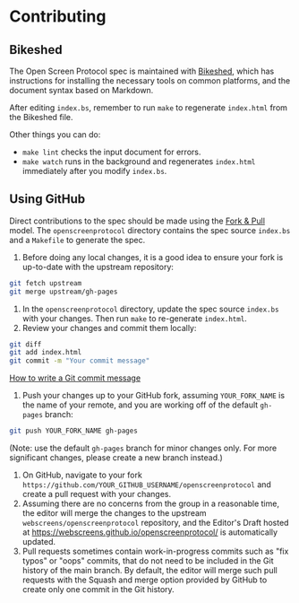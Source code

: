 # Contributing

## Bikeshed 

The Open Screen Protocol spec is maintained with
[Bikeshed](https://tabatkins.github.io/bikeshed/), which has instructions for
installing the necessary tools on common platforms, and the document syntax
based on Markdown.

After editing `index.bs`, remember to run `make` to regenerate `index.html` from
the Bikeshed file.

Other things you can do:

* `make lint` checks the input document for errors.
* `make watch` runs in the background and regenerates `index.html` immediately
   after you modify `index.bs`.

## Using GitHub

Direct contributions to the spec should be made using the [Fork &
Pull](https://help.github.com/articles/using-pull-requests/#fork--pull)
model. The `openscreenprotocol` directory contains the spec source `index.bs`
and a `Makefile` to generate the spec.

1. Before doing any local changes, it is a good idea to ensure your fork is up-to-date with the upstream repository:
```bash
git fetch upstream
git merge upstream/gh-pages
```
1. In the `openscreenprotocol` directory, update the spec source `index.bs` with your changes.  Then run `make` to re-generate `index.html`.
1. Review your changes and commit them locally:
```bash
git diff
git add index.html
git commit -m "Your commit message"
```
[How to write a Git commit message](http://chris.beams.io/posts/git-commit/)
1. Push your changes up to your GitHub fork, assuming `YOUR_FORK_NAME` is the name of your remote, and you are working off of the default `gh-pages` branch:
```bash
git push YOUR_FORK_NAME gh-pages
```
(Note: use the default `gh-pages` branch for minor changes only. For more significant changes, please create a new branch instead.)
1. On GitHub, navigate to your fork `https://github.com/YOUR_GITHUB_USERNAME/openscreenprotocol` and create a pull request with your changes.
1. Assuming there are no concerns from the group in a reasonable time, the editor will merge the changes to the upstream `webscreens/openscreenprotocol` repository, and the Editor's Draft hosted at https://webscreens.github.io/openscreenprotocol/ is automatically updated.
1. Pull requests sometimes contain work-in-progress commits such as "fix typos" or
"oops" commits, that do not need to be included in the Git history of the main
branch. By default, the editor will merge such pull requests with the Squash and
merge option provided by GitHub to create only one commit in the Git history.


